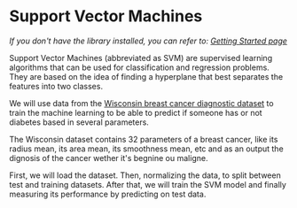 # Support Vector Machines


_If you don't have the library installed, you can refer to: [Getting Started page](../GettingStarted/GettingStarted.md)_

Support Vector Machines (abbreviated as SVM) are supervised learning algorithms that can be used for classification and regression problems. They are based on the idea of finding a hyperplane that best separates the features into two classes.

We will use data from the [Wisconsin breast cancer diagnostic dataset](https://www.kaggle.com/code/buddhiniw/breast-cancer-prediction) to train the machine learning to be able to predict if someone has or not diabetes based in several parameters.

The Wisconsin dataset contains 32 parameters of a breast cancer, like its radius mean, its area mean, its smoothness mean, etc and as an output the dignosis of the cancer wether it's begnine ou maligne.

First, we will load the dataset. Then, normalizing the data, to split between test and training datasets. After that, we will train the SVM model and finally measuring its performance by predicting on test data.